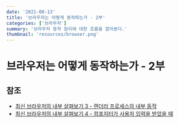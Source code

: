 ```yaml
---
date: '2021-08-13'
title: '브라우저는 어떻게 동작하는가 - 2부'
categories: ['브라우저']
summary: '브라우저 동작 원리에 대한 흐름을 알아본다.'
thumbnail: 'resources/browser.png'
---
```


# 브라우저는 어떻게 동작하는가 - 2부

## 참조

- [최신 브라우저의 내부 살펴보기 3 - 렌더러 프로세스의 내부 동작](https://d2.naver.com/helloworld/5237120)
- [최신 브라우저의 내부 살펴보기 4 - 컴포지터가 사용자 입력을 받았을 때](https://d2.naver.com/helloworld/6204533)
